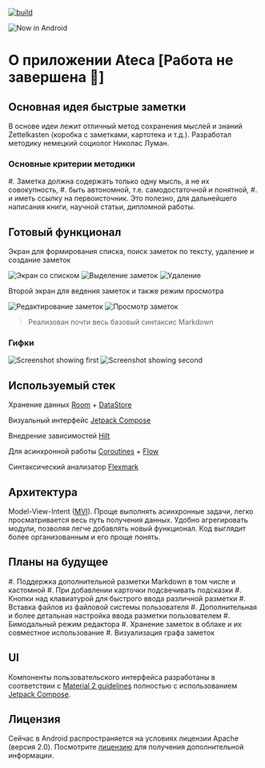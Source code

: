 [![build](https://github.com/Eugenics/Ateca/actions/workflows/build_gitflow_branch.yml/badge.svg)](https://github.com/Eugenics/Ateca/actions/workflows/build_gitflow_branch.yml)

![Now in Android](images/ic_launcher2600.png)

О приложении Ateca [Работа не завершена 🚧]
==================

## Основная идея быстрые заметки

В основе идеи лежит отличный метод сохранения мыслей и знаний Zettelkasten (коробка с заметками, картотека и т.д.).
Разработал методику немецкий социолог Николас Луман.

### Основные критерии методики

#. Заметка должна содержать только одну мысль, а не их совокупность,
#. быть автономной, т.е. самодостаточной и понятной,
#. и иметь ссылку на первоисточник. Это полезно, для дальнейшего написания книги, научной статьи, дипломной работы.


## Готовый функционал

Экран для формирования списка, поиск заметок по тексту, удаление и создание заметок

![Экран со списком](images/black_list.jpg)
![Выделение заметок](images/delete_check.jpg)
![Удаление](images/delete.jpg)


Второй экран для ведения заметок и также режим просмотра

![Редактирование заметок](images/marck_note_go.jpg)
![Просмотр заметок](images/marck_note.jpg)

> Реализован почти весь базовый синтаксис Markdown

### Гифки

![Screenshot showing first](images/creat_note.gif "Создание заметки и основной функционал")
![Screenshot showing second](images/search_note.gif "Поиск заметки")


## Используемый стек

Хранение данных [Room](https://developer.android.com/jetpack/androidx/releases/room) + [DataStore](https://developer.android.com/topic/libraries/architecture/datastore)

Визуальный интерфейс [Jetpack Compose](https://developer.android.com/jetpack/compose)

Внедрение зависимостей [Hilt](https://developer.android.com/training/dependency-injection/hilt-android)

Для асинхронной работы [Coroutines](https://developer.android.com/kotlin/coroutines) + [Flow](https://developer.android.com/kotlin/flow)

Синтаксический анализатор [Flexmark](https://github.com/vsch/flexmark-java)


## Архитектура

Model-View-Intent ([MVI](https://habr.com/ru/company/tinkoff/blog/338558/)). Проще  выполнять асинхронные задачи,
легко просматривается весь путь получения данных. Удобно агрегировать модули, позволяя легче добавлять новый функционал.
Код выглядит более организованным и его проще понять.


## Планы на будущее

#. Поддержка дополнительной разметки Markdown в том числе и кастомной
#. При добавлении карточки подсвечивать подсказки
#. Кнопки над клавиатурой для быстрого ввода различной разметки
#. Вставка файлов из файловой системы пользователя
#. Дополнительная и более детальная настройка ввода разметки пользователем
#. Бимодальный режим редактора
#. Хранение заметок в облаке и их совместное использование
#. Визуализация графа заметок


## UI

Компоненты пользовательского интерфейса разработаны в соответствии с [Material 2 guidelines](https://material.io/)
полностью с использованием [Jetpack Compose](https://developer.android.com/jetpack/compose).

## Лицензия

Сейчас в Android распространяется на условиях лицензии Apache (версия 2.0). Посмотрите
[лицензию](LICENSE) для получения дополнительной информации.
